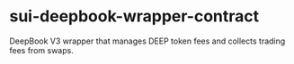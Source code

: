 # sui-deepbook-wrapper-contract
DeepBook V3 wrapper that manages DEEP token fees and collects trading fees from swaps.
